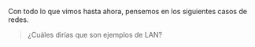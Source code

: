 Con todo lo que vimos hasta ahora, pensemos en los siguientes casos de redes. 

> ¿Cuáles dirías que son ejemplos de LAN?
